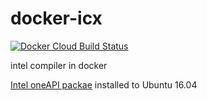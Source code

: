 # docker-icx

[![Docker Cloud Build Status](https://img.shields.io/docker/cloud/build/srzzumix/icx.svg)](https://hub.docker.com/r/srzzumix/icx/)

intel compiler in docker

[Intel oneAPI packae](https://software.intel.com/content/www/us/en/develop/documentation/installation-guide-for-intel-oneapi-toolkits-linux/top/installation/install-using-package-managers/apt.html#apt_PACKAGES) installed to Ubuntu 16.04
